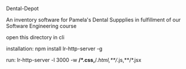 Dental-Depot

An inventory software for Pamela's Dental Suppplies in fulfillment of our Software Engineering course

open this directory in cli

installation: 
	npm install lr-http-server -g

run:
	lr-http-server -l 3000 -w **/*.css,**/*.html,**/*.js,**/*.jsx